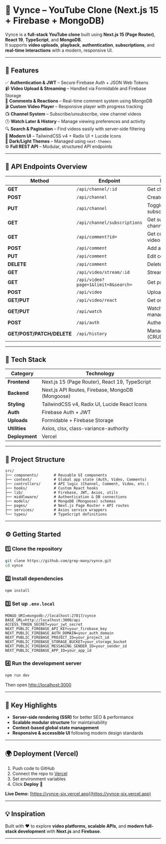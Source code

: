 # 🎥 Vynce – YouTube Clone (Next.js 15 + Firebase + MongoDB)

Vynce is a **full-stack YouTube clone** built using **Next.js 15 (Page Router)**, **React 19**, **TypeScript**, and **MongoDB**.  
It supports **video uploads**, **playback**, **authentication**, **subscriptions**, and **real-time interactions** with a modern, responsive UI.

---

## 🚀 Features

✅ **Authentication & JWT** – Secure Firebase Auth + JSON Web Tokens  
📹 **Video Upload & Streaming** – Handled via Formidable and Firebase Storage  
💬 **Comments & Reactions** – Real-time comment system using MongoDB  
🎬 **Custom Video Player** – Responsive player with progress tracking  
📺 **Channel System** – Subscribe/unsubscribe, view channel videos  
🕒 **Watch Later & History** – Manage viewing preferences and activity  
🔍 **Search & Pagination** – Find videos easily with server-side filtering  
🎨 **Modern UI** – TailwindCSS v4 + Radix UI + Lucide Icons  
🌙 **Dark/Light Themes** – Managed using `next-themes`  
⚙️ **Full REST API** – Modular, structured API endpoints  

---

## 🧩 API Endpoints Overview

| Method | Endpoint | Description |
|--------|-----------|--------------|
| **GET** | `/api/channel/:id` | Get channel by ID |
| **POST** | `/api/channel` | Create a new channel |
| **PUT** | `/api/channel` | Toggle subscribe/unsubscribe |
| **GET** | `/api/channel/subscriptions` | Get subscribed channels |
| **GET** | `/api/comment?id=` | Get comments for a video |
| **POST** | `/api/comment` | Add a new comment |
| **PUT** | `/api/comment` | Edit comment |
| **DELETE** | `/api/comment` | Delete comment |
| **GET** | `/api/video/stream/:id` | Stream video |
| **GET** | `/api/video?page=1&limit=8&search=` | Get paginated videos |
| **POST** | `/api/video` | Upload new video |
| **GET/PUT** | `/api/video/react` | Get or react to videos |
| **GET/PUT** | `/api/watch` | Watch later management |
| **POST** | `/api/auth` | Authenticate user |
| **GET/POST/PATCH/DELETE** | `/api/history` | Manage history (CRUD) |

---

## 🧰 Tech Stack

| Category | Technology |
|-----------|-------------|
| **Frontend** | Next.js 15 (Page Router), React 19, TypeScript |
| **Backend** | Next.js API Routes, Firebase, MongoDB (Mongoose) |
| **Styling** | TailwindCSS v4, Radix UI, Lucide React Icons |
| **Auth** | Firebase Auth + JWT |
| **Uploads** | Formidable + Firebase Storage |
| **Utilities** | Axios, clsx, class-variance-authority |
| **Deployment** | Vercel |

---

## 📁 Project Structure

```
src/
├── components/       # Reusable UI components
├── context/          # Global app state (Auth, Video, Comments)
├── controllers/      # API logic (Channel, Comment, Video, etc.)
├── hooks/            # Custom React hooks
├── lib/              # Firebase, JWT, Axios, utils
├── middleware/       # Authentication & DB connections
├── models/           # MongoDB (Mongoose) schemas
├── pages/            # Next.js Page Router + API routes
├── services/         # Axios service wrappers
└── types/            # TypeScript definitions
```

---

## ⚙️ Getting Started

### 1️⃣ Clone the repository
```bash
git clone https://github.com/grep-many/vynce.git
cd vynce
```

### 2️⃣ Install dependencies
```bash
npm install
```

### 3️⃣ Set up `.env.local`
```env
MONGO_URI=mongodb://localhost:27017/vynce
BASE_URL=http://localhost:3000/api
ACCESS_TOKEN_SECRET=your_jwt_secret
NEXT_PUBLIC_FIREBASE_API_KEY=your_firebase_key
NEXT_PUBLIC_FIREBASE_AUTH_DOMAIN=your_auth_domain
NEXT_PUBLIC_FIREBASE_PROJECT_ID=your_project_id
NEXT_PUBLIC_FIREBASE_STORAGE_BUCKET=your_storage_bucket
NEXT_PUBLIC_FIREBASE_MESSAGING_SENDER_ID=your_sender_id
NEXT_PUBLIC_FIREBASE_APP_ID=your_app_id
```

### 4️⃣ Run the development server
```bash
npm run dev
```
Then open [http://localhost:3000](http://localhost:3000)

---

## 🧠 Key Highlights

- **Server-side rendering (SSR)** for better SEO & performance  
- **Scalable modular structure** for maintainability  
- **Context-based global state management**  
- **Responsive & accessible UI** following modern design standards  

---

## 🌍 Deployment (Vercel)

1. Push code to GitHub  
2. Connect the repo to [Vercel](https://vercel.com)  
3. Set environment variables  
4. Click **Deploy** 🚀  

**Live Demo:** [https://vynce-six.vercel.app](https://vynce-six.vercel.app)

---

## 💡 Inspiration

Built with ❤️ to explore **video platforms, scalable APIs**, and **modern full-stack development** with **Next.js** and **Firebase**.

---
